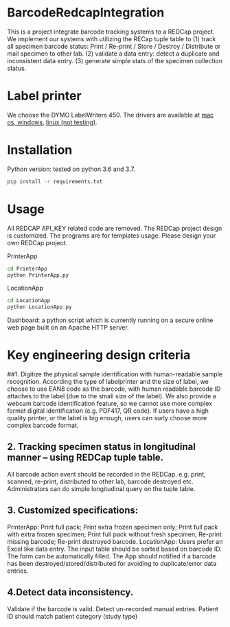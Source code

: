 # BarcodeRedcapIntegration

This is a project integrate barcode tracking systems to a REDCap project. We implement our systems with utilizing the RECap tuple table to 
(1) track all specimen barcode status: Print / Re-print / Store / Destroy / Distribute or mail specimen to other lab.
(2) validate a data entry: detect a duplicate and inconsistent data entry.
(3) generate simple stats of the specimen collection status. 

# Label printer
We choose the DYMO LabelWriters 450. The drivers are available at [mac os, windows](https://www.dymo.com/en-US/compatibility-chart), [linux (not testing)](https://www.dymo.com/en-US/dymo-label-sdk-cups-linux-p?storeId=20051&catalogId=10551).

# Installation
Python version: tested on python 3.6 and 3.7.
```bash
pip install -r requirements.txt 
```

# Usage
All REDCAP API_KEY related code are removed. The REDCap project design is customized. The programs are for templates usage. Please design your own REDCap project.

PrinterApp
```bash
cd PrinterApp
python PrinterApp.py
```
LocationApp
```bash
cd LocationApp
python LocationApp.py
```
Dashboard: a python script which is currently running on a secure online web page built on an Apache HTTP server.

# Key engineering design criteria
##1. Digitize the physical sample identification with human-readable sample recognition. 
According the type of labelprinter and the size of label, we choose to use EAN8 code as the barcode, with human readable barcode ID attaches to the label (due to the small size of the label). We also provide a webcam barcode identification feature, so we cannot use more complex format digital identification (e.g. PDF417, QR code). If users have a high quality printer, or the label is big enough, users can surly choose more complex barcode format.

##	2. Tracking specimen status in longitudinal manner – using REDCap tuple table. 
All barcode action event should be recorded in the REDCap. e.g. print, scanned, re-print, distributed to other lab, barcode destroyed etc. Administrators can do simple longitudinal query on the tuple table.

##	3. Customized specifications:
PrinterApp: Print full pack; Print extra frozen specimen only; Print full pack with extra frozen specimen; Print full pack without fresh specimen; Re-print missing barcode; Re-print destroyed barcode. 
LocationApp: Users prefer an Excel like data entry. The input table should be sorted based on barcode ID. The form can be automatically filled. The App should notified if a barcode has been destroyed/stored/distributed for avoiding to duplicate/error data entries. 

## 4.Detect data inconsistency.
Validate if the barcode is valid.
Detect un-recorded manual entries.
Patient ID should match patient category (study type)